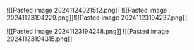![[Pasted image 20241124021512.png]]
![[Pasted image 20241123194229.png]]![[Pasted image 20241123194237.png]]

![[Pasted image 20241123194248.png]]
![[Pasted image 20241123194315.png]]